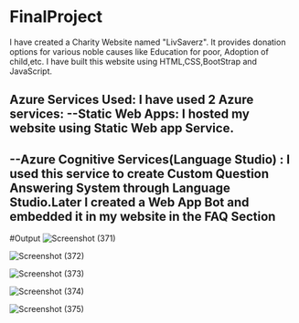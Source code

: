 # FinalProject
I have created a Charity Website named "LivSaverz". It provides donation options for various noble causes like Education for poor, Adoption of child,etc. 
I have built this website using HTML,CSS,BootStrap and JavaScript.

Azure Services Used:
I have used 2 Azure services:
--Static Web Apps: I hosted my website using Static Web app Service.
--
--Azure Cognitive Services(Language Studio) : I used this service to create Custom Question Answering System through Language Studio.Later I created a Web App Bot and embedded it in my website in the FAQ Section
--
#Output
![Screenshot (371)](https://user-images.githubusercontent.com/92994005/197768525-522a9404-85fa-4e83-b270-7c40bcbb19d1.png)

![Screenshot (372)](https://user-images.githubusercontent.com/92994005/197770561-87086b82-1571-413f-9d59-ed019a8a3c3f.png)

![Screenshot (373)](https://user-images.githubusercontent.com/92994005/197770592-a1ae9e90-ccd9-494e-9bae-10f1515df876.png)

![Screenshot (374)](https://user-images.githubusercontent.com/92994005/197770617-569d224e-7edb-4910-821e-3277b02090fa.png)

![Screenshot (375)](https://user-images.githubusercontent.com/92994005/197770659-2ef77979-f720-41e1-974b-c5ac5ed7574d.png)
